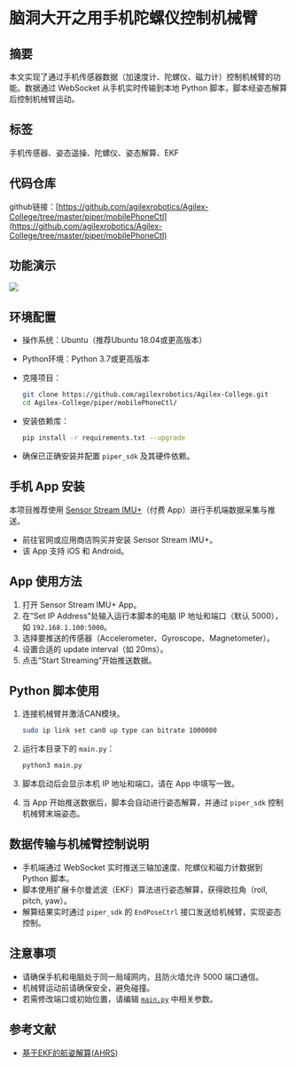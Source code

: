 
# 脑洞大开之用手机陀螺仪控制机械臂

## 摘要
本文实现了通过手机传感器数据（加速度计、陀螺仪、磁力计）控制机械臂的功能。数据通过 WebSocket 从手机实时传输到本地 Python 脚本，脚本经姿态解算后控制机械臂运动。

## 标签
手机传感器、姿态遥操、陀螺仪、姿态解算、EKF

## 代码仓库
github链接：[https://github.com/agilexrobotics/Agilex-College/tree/master/piper/mobilePhoneCtl](https://github.com/agilexrobotics/Agilex-College/tree/master/piper/mobilePhoneCtl)

## 功能演示

[![](https://i1.hdslb.com/bfs/archive/1eea279e1a2e6609e10a055ae29cfefc678ed2ad.jpg@672w_378h_1c.webp)](https://www.bilibili.com/video/BV1zvebzDEWR/)

## 环境配置

- 操作系统：Ubuntu（推荐Ubuntu 18.04或更高版本）
- Python环境：Python 3.7或更高版本

- 克隆项目：

    ```bash
    git clone https://github.com/agilexrobotics/Agilex-College.git
    cd Agilex-College/piper/mobilePhoneCtl/
    ```

- 安装依赖库：

    ```bash
    pip install -r requirements.txt --upgrade
    ```

- 确保已正确安装并配置 `piper_sdk` 及其硬件依赖。

## 手机 App 安装

本项目推荐使用 [Sensor Stream IMU+](https://www.sensorstream.app/)（付费 App）进行手机端数据采集与推送。

- 前往官网或应用商店购买并安装 Sensor Stream IMU+。
- 该 App 支持 iOS 和 Android。

## App 使用方法

1. 打开 Sensor Stream IMU+ App。
2. 在“Set IP Address”处输入运行本脚本的电脑 IP 地址和端口（默认 5000），如 `192.168.1.100:5000`。
3. 选择要推送的传感器（Accelerometer、Gyroscope、Magnetometer）。
4. 设置合适的 update interval（如 20ms）。
5. 点击“Start Streaming”开始推送数据。

## Python 脚本使用

1. 连接机械臂并激活CAN模块。

    ```bash
    sudo ip link set can0 up type can bitrate 1000000
    ```

2. 运行本目录下的 `main.py`：

    ```bash
    python3 main.py
    ```

3. 脚本启动后会显示本机 IP 地址和端口，请在 App 中填写一致。
4. 当 App 开始推送数据后，脚本会自动进行姿态解算，并通过 `piper_sdk` 控制机械臂末端姿态。

## 数据传输与机械臂控制说明

- 手机端通过 WebSocket 实时推送三轴加速度、陀螺仪和磁力计数据到 Python 脚本。
- 脚本使用扩展卡尔曼滤波（EKF）算法进行姿态解算，获得欧拉角（roll, pitch, yaw）。
- 解算结果实时通过 `piper_sdk` 的 `EndPoseCtrl` 接口发送给机械臂，实现姿态控制。

## 注意事项

- 请确保手机和电脑处于同一局域网内，且防火墙允许 5000 端口通信。
- 机械臂运动前请确保安全，避免碰撞。
- 若需修改端口或初始位置，请编辑 [`main.py`](main.py) 中相关参数。

## 参考文献

- [基于EKF的航姿解算(AHRS)](https://zhuanlan.zhihu.com/p/103617763)